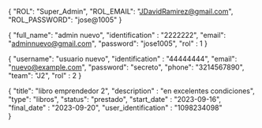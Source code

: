 {
    "ROL": "Super_Admin",
    "ROL_EMAIL": "JDavidRamirez@gmail.com",
    "ROL_PASSWORD":  "jose@1005"
}

{
        "full_name": "admin nuevo",
        "identification" : "2222222",
        "email": "adminnuevo@gmail.com",
        "password": "jose1005",
        "rol" : 1
}

{
        "username": "usuario nuevo",
        "identification" : "44444444",
        "email": "nuevo@example.com",
        "password": "secreto",
        "phone": "3214567890",
        "team": "J2",
        "rol" : 2
}

{
        "title": "libro emprendedor 2",
        "description" : "en excelentes condiciones",
        "type": "libros",
        "status": "prestado",
        "start_date" : "2023-09-16",
        "final_date" : "2023-09-20",
        "user_identification" : "1098234098"   
}